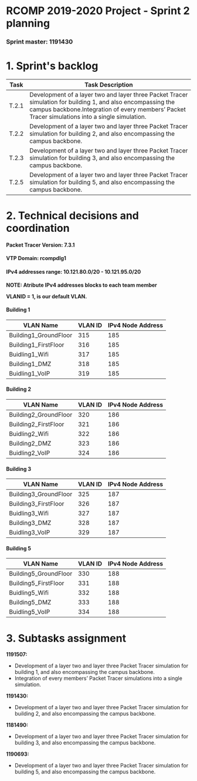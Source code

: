 RCOMP 2019-2020 Project - Sprint 2 planning
===========================================
### Sprint master: 1191430 ###

# 1. Sprint's backlog #

|Task|Task Description|
|---------|-----------|
|T.2.1    |Development of a layer two and layer three Packet Tracer simulation for building 1, and also encompassing the campus backbone.Integration of every members’ Packet Tracer simulations into a single simulation.|
|T.2.2    |Development of a layer two and layer three Packet Tracer simulation for building 2, and also encompassing the campus backbone.|
|T.2.3    |Development of a layer two and layer three Packet Tracer simulation for building 3, and also encompassing the campus backbone.|
|T.2.5    |Development of a layer two and layer three Packet Tracer simulation for building 5, and also encompassing the campus backbone.|
# 2. Technical decisions and coordination #

#### Packet Tracer Version: 7.3.1

#### VTP Domain: rcompdlg1

#### IPv4 addresses range: 10.121.80.0/20 - 10.121.95.0/20

**NOTE: Atribute IPv4 addresses blocks to each team member**

**VLANID = 1, is our default VLAN.**

#### Building 1                     
|VLAN Name      | VLAN ID       |IPv4 Node Address|
|---------------|---------------|-----------------|
|Building1_GroundFloor|315|185|
|Building1_FirstFloor|316|185|
|Buidling1_Wifi|317|185|
|Building1_DMZ|318|185|
|Buidling1_VoIP|319|185|

#### Building 2
|VLAN Name      | VLAN ID       |IPv4 Node Address|
|---------------|---------------|-----------------|
|Building2_GroundFloor|320|186|
|Building2_FirstFloor|321|186|
|Buidling2_Wifi|322|186|
|Building2_DMZ|323|186|
|Buidling2_VoIP|324|186|
#### Building 3
|VLAN Name      | VLAN ID       |IPv4 Node Address|
|---------------|---------------|-----------------|
|Building3_GroundFloor|325|187|
|Building3_FirstFloor|326|187|
|Buidling3_Wifi|327|187|
|Building3_DMZ|328|187|
|Buidling3_VoIP|329|187|

#### Building 5
|VLAN Name      | VLAN ID       |IPv4 Node Address|
|---------------|---------------|-----------------|
|Building5_GroundFloor|330|188|
|Building5_FirstFloor|331|188|
|Buidling5_Wifi|332|188|
|Building5_DMZ|333|188|
|Buidling5_VoIP|334|188|


# 3. Subtasks assignment #

**1191507:**
  - Development of a layer two and layer three Packet Tracer simulation for building 1, and also encompassing the campus backbone.
  - Integration of every members’ Packet Tracer simulations into a single simulation.

**1191430:**
  - Development of a layer two and layer three Packet Tracer simulation for building 2, and also encompassing the campus backbone.

**1181490:**
  - Development of a layer two and layer three Packet Tracer simulation for building 3, and also encompassing the campus backbone.

**1190693:**
  - Development of a layer two and layer three Packet Tracer simulation for building 5, and also encompassing the campus backbone.
